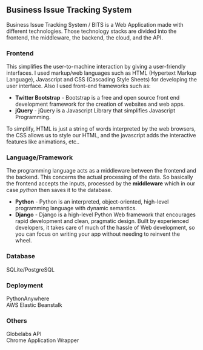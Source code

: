 ## Business Issue Tracking System

Business Issue Tracking System / BITS is a Web Application made with different technologies. Those technology stacks are divided into the frontend, the middleware, the backend, the cloud, and the API.

### Frontend
This simplifies the user-to-machine interaction by giving a user-friendly interfaces. I used markup/web languages such as HTML (Hypertext Markup Language), Javascript and CSS (Cascading Style Sheets) for developing the user interface. Also I used front-end frameworks such as:
- **Twitter Bootstrap** - Bootstrap is a free and open source front end development framework for the creation of websites and web apps.
- **jQuery** - jQuery is a Javascript Library that simplifies Javascript Programming.  

To simplify, HTML is just a string of words interpreted by the web browsers, the CSS allows us to style our HTML, and the javascript adds the interactive features like animations, etc..

### Language/Framework
The programming language acts as a middleware between the frontend and the backend. This concerns the actual processing of the data. So basically the frontend accepts the inputs, processed by the **middleware** which in our case *python* then saves it to the database.
- **Python** - Python is an interpreted, object-oriented, high-level programming language with dynamic semantics.
- **Django** - Django is a high-level Python Web framework that encourages rapid development and clean, pragmatic design. Built by experienced developers, it takes care of much of the hassle of Web development, so you can focus on writing your app without needing to reinvent the wheel.

### Database
  SQLite/PostgreSQL  
### Deployment
  PythonAnywhere  
  AWS Elastic Beanstalk  
### Others
  Globelabs API  
  Chrome Application Wrapper  
